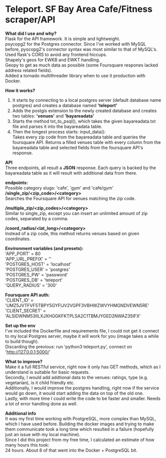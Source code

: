 # Teleport. SF Bay Area Cafe/Fitness scraper/API  

**What did I use and why?**  
Flask for the API framework. It is simple and lightweight.  
psycopg2 for the Postgres connector. Since I've worked with MySQL before, pyscopg2's connector syntax was most similar to that of MySQL's.  
Used flask's CORS to avoid any frontend hiccups.  
Shapely's geos for EWKB and EWKT handling.  
Geopy to get as much data as possible (some Foursquare respones lacked address related fields).  
Added a tornado multithreader library when to use it production with Docker.      


**How it works?**  
1) It starts by connecting to a local postgres server (default database name postgres) and creates a database named **'teleport'**  
2) Adds the postgis extension to the newly created database and creates two tables: **'venues'** and **'bayareadata'**  
3) Starts the method txt_to_psql(), which takes the given bayareadata.txt file and parses it into the bayareadata table.  
4) Then the longest process starts: input_data():  
    Takes every zip code from the bayareadata table and queries the foursquare API. Returns a filled venues table with every column from the bayareadata table and selected fields from the foursquare API's response.      


**API**  
Three endpoints, all result a **JSON** response. Each query is backed by the bayareadata table as it will result with additional data from there.   


**endpoints:**  
Possible category slugs: 'cafe', 'gym' and 'cafe/gym'  
**/single_zip/\<zip_code\>/\<category\>**  
Searches the Foursquare API for venues matching the zip code.  


**/multiple_zip/\<zip_codes\>/\<category\>**  
Similar to single_zip, except you can insert an unlimited amount of zip codes, separated by a comma.


**/coord_radius/\<lat_long\>/\<category\>**  
Instead of a zip code, this method returns venues based on given coordinates.
  
  
**Environment variables (and presets):**  
'APP_PORT' = 80  
'APP_URL_PREFIX' = ''  
'POSTGRES_HOST' = 'localhost'  
'POSTGRES_USER' = 'postgres'  
'POSTGRES_PW' = 'password'  
'POSTGRES_DB' = 'teleport'  
'QUERY_RADIUS' = '300'    
  
  
**Foursquare API auth:**  
'CLIENT_ID' = 'UMZ5JVTFVF5TBPY5GYFIJV2VGPF3VBHWZWVYHMGNDVEWN5RE'  
'CLIENT_SECRET' = 'ALSIDWNM53IILXJXHGGKFKTPLSA2C1TBMJYGED2NWAZ35IFX'      


**Set up the env**  
I've included the Dockerfile and requirements file, I could not get it connect to my local Postgres server, maybe it will work for you (image takes a while to build though).  
Discarding the previous: run 'python3 teleport.py', connect on 'http://127.0.0.1:5000/'  


**What to improve?**  
Make it a full RESTful service, right now it only has GET methods, which as I understand is suitable for basic requests.  
Secondly, I would add addtional data to the venues: ratings, type (e.g. vegetarian), is it child friendly etc.  
Additionally, I would improve the postgres handling, right now if the service would go down, it would start adding the data on top of the old one.  
Lastly, with more time I could write the code to be faster and smaller.  Needs a lot of error handling done as well.  


**Additional info**  
It was my first time working with PostgreSQL, more complex than MySQL, which I have used before. Building the docker images and trying to make them communicate took a long time which resulted in a failure (hopefully just an issue with my local machine).  
Since I did this project from my free time, I calculated an estimate of how many hours this took:  
24 hours. About 8 of that went into the Docker + PostgreSQL bit.  